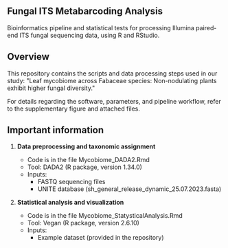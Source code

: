 ## Fungal ITS Metabarcoding Analysis
Bioinformatics pipeline and statistical tests for processing Illumina paired-end ITS fungal sequencing data, using R and RStudio.

## Overview
This repository contains the scripts and data processing steps used in our study: "Leaf mycobiome across Fabaceae species: Non-nodulating plants exhibit higher fungal diversity."

For details regarding the software, parameters, and pipeline workflow, refer to the supplementary figure and attached files.

## Important information
1. **Data preprocessing and taxonomic assignment** 
   - Code is in the file Mycobiome_DADA2.Rmd
   - Tool: DADA2 (R package, version 1.34.0)
   - Inputs:
      - FASTQ sequencing files
      - UNITE database (sh_general_release_dynamic_25.07.2023.fasta)

2. **Statistical analysis and visualization**
   - Code is in the file Mycobiome_StatysticalAnalysis.Rmd
   - Tool: Vegan (R package, version 2.6.10)
   - Inputs:
      - Example dataset (provided in the repository)

